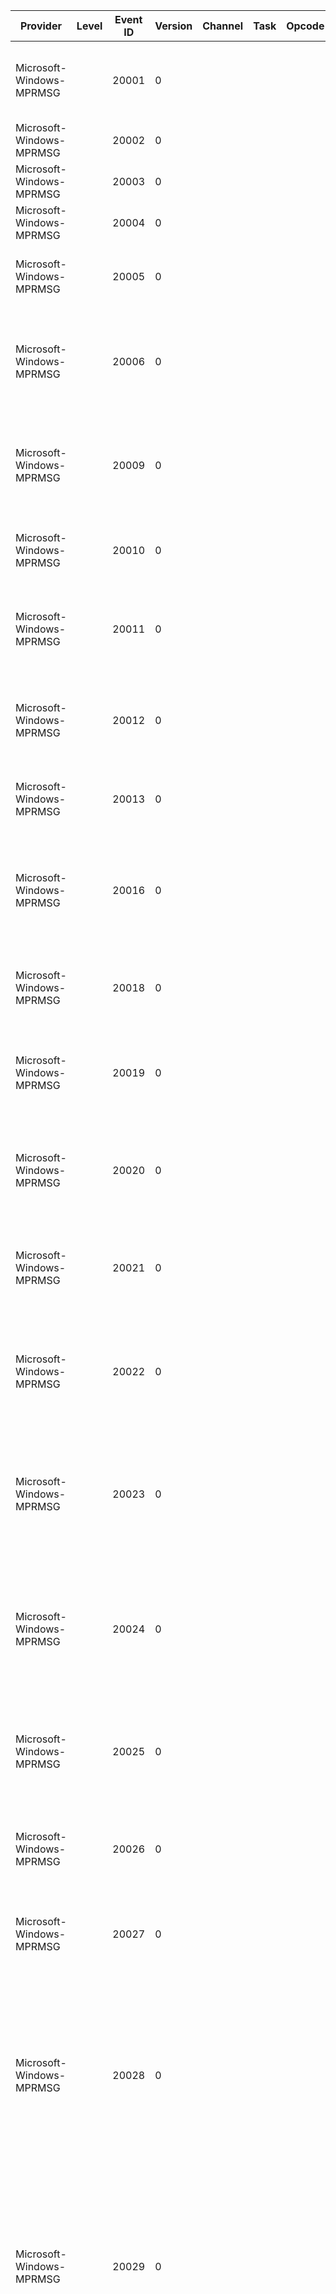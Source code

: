 Provider                  |  Level  |  Event ID  |  Version  |  Channel  |  Task  |  Opcode  |  Keyword  |  Message
--------------------------|---------|------------|-----------|-----------|--------|----------|-----------|-----------------------------------------------------------------------------------------------------------------------------------------------------------------------------------------------------------------------------------------------------------------------------------------------------------------------------------------------------------------------------------------------------------------------------------
Microsoft-Windows-MPRMSG  |         |  20001     |  0        |           |        |          |           |  Cannot load the NetBIOS gateway DLL component because of the following error: {param1}
Microsoft-Windows-MPRMSG  |         |  20002     |  0        |           |        |          |           |  Cannot access registry key values.
Microsoft-Windows-MPRMSG  |         |  20003     |  0        |           |        |          |           |  Cannot enumerate Registry key values. {param1}
Microsoft-Windows-MPRMSG  |         |  20004     |  0        |           |        |          |           |  Parameter {param1} has an invalid type.
Microsoft-Windows-MPRMSG  |         |  20005     |  0        |           |        |          |           |  Cannot enumerate the Remote Access Connection Manager ports. {param1}
Microsoft-Windows-MPRMSG  |         |  20006     |  0        |           |        |          |           |  The Remote Access Service is not configured to receive calls or all ports configured for receiving calls are in use by other applications.
Microsoft-Windows-MPRMSG  |         |  20009     |  0        |           |        |          |           |  The user connected to port {param1} has been disconnected because there is not enough memory available in the system.
Microsoft-Windows-MPRMSG  |         |  20010     |  0        |           |        |          |           |  The user connected to port {param1} has been disconnected due to a system error.
Microsoft-Windows-MPRMSG  |         |  20011     |  0        |           |        |          |           |  The user connected to port {param1} has been disconnected due to a critical network error on the local network.
Microsoft-Windows-MPRMSG  |         |  20012     |  0        |           |        |          |           |  The user connected to port {param1} has been disconnected due to a critical network error on the async network.
Microsoft-Windows-MPRMSG  |         |  20013     |  0        |           |        |          |           |  The communication device attached to port {param1} is not functioning.
Microsoft-Windows-MPRMSG  |         |  20016     |  0        |           |        |          |           |  The user connected to port {param1} has been disconnected because there was a transport-level error during the authentication conversation.
Microsoft-Windows-MPRMSG  |         |  20018     |  0        |           |        |          |           |  Cannot reset the network adapter for LANA {param1}. The error code is the data.
Microsoft-Windows-MPRMSG  |         |  20019     |  0        |           |        |          |           |  Remote Access Server Security Failure. Cannot locate the computer name. GetComputerName call has failed.
Microsoft-Windows-MPRMSG  |         |  20020     |  0        |           |        |          |           |  Remote Access Server Security Failure. Cannot add the name for communication with the security agent on LANA {param1}.
Microsoft-Windows-MPRMSG  |         |  20021     |  0        |           |        |          |           |  Remote Access Server Security Failure. Cannot access the network adapter address on LANA {param1}.
Microsoft-Windows-MPRMSG  |         |  20022     |  0        |           |        |          |           |  Remote Access Server Security Failure. The security agent has rejected the Remote Access server's call to establish a session on LANA {param1}.
Microsoft-Windows-MPRMSG  |         |  20023     |  0        |           |        |          |           |  Remote Access Server Security Failure. The security agent has rejected the Remote Access server's request to start the service on this computer on LANA {param1}.
Microsoft-Windows-MPRMSG  |         |  20024     |  0        |           |        |          |           |  Remote Access Server Security Failure. A network error has occurred when trying to establish a session with the security agent on LANA {param1}. The error code is the data.
Microsoft-Windows-MPRMSG  |         |  20025     |  0        |           |        |          |           |  The user connected to port {param1} has been disconnected because there are no operating system resources available.
Microsoft-Windows-MPRMSG  |         |  20026     |  0        |           |        |          |           |  The user connected to port {param1} has been disconnected because of a failure to lock user memory.
Microsoft-Windows-MPRMSG  |         |  20027     |  0        |           |        |          |           |  Remote Access Connection Manager failed to start because NDISWAN could not be opened.
Microsoft-Windows-MPRMSG  |         |  20028     |  0        |           |        |          |           |  Remote Access Connection Manager failed to start because it could not initialize the security attributes. Try restarting the Remote Access Connection Manager service. If the problem persists; contact the system administrator. {param1}
Microsoft-Windows-MPRMSG  |         |  20029     |  0        |           |        |          |           |  Remote Access Connection Manager failed to start because no endpoints were available. Try restarting the Remote Access Connection Manager service. If the problem persists; contact the system administrator.
Microsoft-Windows-MPRMSG  |         |  20030     |  0        |           |        |          |           |  Remote Access Connection Manager failed to start because it could not load one or more communication DLLs. Ensure that your communication hardware is installed and then restart the Remote Access Connection Manager service. If the problem persists; contact the system administrator. {param1}
Microsoft-Windows-MPRMSG  |         |  20031     |  0        |           |        |          |           |  Remote Access Connection Manager failed to start because it could not locate port information from media DLLs. {param1}
Microsoft-Windows-MPRMSG  |         |  20032     |  0        |           |        |          |           |  Remote Access Connection Manager failed to start because it could not access protocol information from the Registry. {param1}
Microsoft-Windows-MPRMSG  |         |  20033     |  0        |           |        |          |           |  Remote Access Connection Manager failed to start because it could not register with the local security authority. Try restarting the Remote Access Connection Manager service. If the problem persists; contact the system administrator. {param1}
Microsoft-Windows-MPRMSG  |         |  20034     |  0        |           |        |          |           |  Remote Access Connection Manager failed to start because it could not create shared file mapping. Try restarting the Remote Access Connection Manager service. If the problem persists; contact the system administrator. {param1}
Microsoft-Windows-MPRMSG  |         |  20035     |  0        |           |        |          |           |  Remote Access Connection Manager failed to start because it could not create buffers. Try restarting the Remote Access Connection Manager service. If the problem persists; contact the system administrator. {param1}
Microsoft-Windows-MPRMSG  |         |  20036     |  0        |           |        |          |           |  Remote Access Connection Manager failed to start because it could not access resources. Try restarting the Remote Access Connection Manager service. If the problem persists; contact the system administrator. {param1}
Microsoft-Windows-MPRMSG  |         |  20037     |  0        |           |        |          |           |  Remote Access Connection Manager service failed to start because it could not start worker threads. Try restarting the Remote Access Connection Manager service. If the problem persists; contact the system administrator.
Microsoft-Windows-MPRMSG  |         |  20038     |  0        |           |        |          |           |  Remote Access Server Configuration Error. Cannot find the LANA numbers for the network adapters. Remote clients connecting with the NBF protocol will only be able to access resources on the local machine.
Microsoft-Windows-MPRMSG  |         |  20042     |  0        |           |        |          |           |  The Remote Access server cannot allocate a route for the user connected on port {param1} because of the following error: {param2} The user has been disconnected. Check the configuration of your Remote Access Service.
Microsoft-Windows-MPRMSG  |         |  20043     |  0        |           |        |          |           |  Cannot allocate memory in the admin support thread for the Remote Access Service.
Microsoft-Windows-MPRMSG  |         |  20044     |  0        |           |        |          |           |  Cannot create an instance thread in the admin support thread for the Remote Access Service.
Microsoft-Windows-MPRMSG  |         |  20045     |  0        |           |        |          |           |  Cannot create a named pipe instance in the admin support thread for the Remote Access Service.
Microsoft-Windows-MPRMSG  |         |  20046     |  0        |           |        |          |           |  General named pipe failure occurred in the admin support thread for the Remote Access Service.
Microsoft-Windows-MPRMSG  |         |  20047     |  0        |           |        |          |           |  An invalid request was sent to the admin support thread for the Remote Access Service; possibly from a down-level admin tool.  The request was not processed.
Microsoft-Windows-MPRMSG  |         |  20051     |  0        |           |        |          |           |  The user connected to port {param1} has been disconnected because an internal authentication error occurred.
Microsoft-Windows-MPRMSG  |         |  20052     |  0        |           |        |          |           |  The NetBIOS gateway has been configured to access the network but there are no network adapters available. Remote clients connecting with the NBF protocol will only be able to access resources on the local machine.
Microsoft-Windows-MPRMSG  |         |  20053     |  0        |           |        |          |           |  The user {param1} established a NetBIOS session between the remote workstation {param2} and the network server {param3}.
Microsoft-Windows-MPRMSG  |         |  20054     |  0        |           |        |          |           |  Remote Access Service failed to start because the Remote Access Connection Manager failed to initialize because of the following error: {param1}
Microsoft-Windows-MPRMSG  |         |  20055     |  0        |           |        |          |           |  Cannot add the remote computer name {param1} on LANA {param2} for the client being connected on port {param3}. The error code is the data.
Microsoft-Windows-MPRMSG  |         |  20056     |  0        |           |        |          |           |  Cannot delete the remote computer name {param1} from LANA {param2} for the client being disconnected on port {param3}. The error code is the data.
Microsoft-Windows-MPRMSG  |         |  20057     |  0        |           |        |          |           |  Cannot add the remote computer group name {param1} on LANA {param2}. The error code is the data.
Microsoft-Windows-MPRMSG  |         |  20058     |  0        |           |        |          |           |  Cannot delete the remote computer group name {param1} from LANA {param2}. The error code is the data.
Microsoft-Windows-MPRMSG  |         |  20059     |  0        |           |        |          |           |  The modem on {param1} moved to an unsupported BPS rate.
Microsoft-Windows-MPRMSG  |         |  20060     |  0        |           |        |          |           |  The serial driver could not allocate adequate I/O queues. This may result in an unreliable connection.
Microsoft-Windows-MPRMSG  |         |  20061     |  0        |           |        |          |           |  Remote Access Connection Manager could not reopen biplex port {param1}. This port will not be available for calling in or calling out. Restart all Remote Access Service components.
Microsoft-Windows-MPRMSG  |         |  20062     |  0        |           |        |          |           |  Internal Error: Disconnect operation on {param2} completed with an error. {param1}
Microsoft-Windows-MPRMSG  |         |  20063     |  0        |           |        |          |           |  Remote Access Connection Manager failed to start because the Protocol engine [{param2}] failed to initialize. {param1}
Microsoft-Windows-MPRMSG  |         |  20064     |  0        |           |        |          |           |  Remote Access service failed to start because the all Protocol engine failed to initialize. {param1}
Microsoft-Windows-MPRMSG  |         |  20065     |  0        |           |        |          |           |  The Remote Access Gateway Proxy could not create a process.
Microsoft-Windows-MPRMSG  |         |  20066     |  0        |           |        |          |           |  The Remote Access Gateway Proxy could not create a named pipe.
Microsoft-Windows-MPRMSG  |         |  20067     |  0        |           |        |          |           |  The Remote Access Gateway Proxy could not establish a named pipe connection with the Remote Access Supervisor Proxy.
Microsoft-Windows-MPRMSG  |         |  20068     |  0        |           |        |          |           |  A general error occurred reading from the named pipe in the Remote Access Proxy.
Microsoft-Windows-MPRMSG  |         |  20069     |  0        |           |        |          |           |  Cannot open or obtain information about the PPP key or one of its subkeys. {param1}
Microsoft-Windows-MPRMSG  |         |  20070     |  0        |           |        |          |           |  Point to Point Protocol engine was unable to load the {param1} module. {param2}
Microsoft-Windows-MPRMSG  |         |  20071     |  0        |           |        |          |           |  The Point to Point Protocol module {param1} returned an error while initializing. {param2}
Microsoft-Windows-MPRMSG  |         |  20072     |  0        |           |        |          |           |  The Point to Point Protocol failed to load the required PAP and/or CHAP authentication modules.
Microsoft-Windows-MPRMSG  |         |  20079     |  0        |           |        |          |           |  The software version of the user {param1}\{param2} connected on port {param3} is unsupported. The line has been disconnected.
Microsoft-Windows-MPRMSG  |         |  20080     |  0        |           |        |          |           |  The server machine is configured to require data encryption.  The machine for user {param1}\{param2} connected on port {param3} does not support encryption.  The line has been disconnected.
Microsoft-Windows-MPRMSG  |         |  20081     |  0        |           |        |          |           |  Remote Access Server Security Failure.  Could not reset lana {param1} (the error code is the data).  Security check not performed.
Microsoft-Windows-MPRMSG  |         |  20082     |  0        |           |        |          |           |  The Remote Access Server could not reset lana {param1} (the error code is the data) and will not be active on it.
Microsoft-Windows-MPRMSG  |         |  20084     |  0        |           |        |          |           |  The Remote Access Server will stop using IP Address {param1} (either because it was unable to renew the lease from the DHCP Server; the administrator switched between static address pool and DHCP addresses; or the administrator changed to a different network for DHCP addresses). All connected users using IP will be unable to access network resources. Users can re-connect to the server to restore IP connectivity.
Microsoft-Windows-MPRMSG  |         |  20085     |  0        |           |        |          |           |  The Remote Access Server was unable to renew the lease for IP Address {param1} from the DHCP Server. The user assigned with this IP address will be unable to access network resources using IP. Re-connecting to the server will restore IP connectivity.
Microsoft-Windows-MPRMSG  |         |  20086     |  0        |           |        |          |           |  The Remote Access Server was unable to acquire an IP Address from the DHCP Server to assign to the incoming user.
Microsoft-Windows-MPRMSG  |         |  20087     |  0        |           |        |          |           |  The Remote Access Server was unable to acquire an IP Address from the DHCP Server to be used on the Server Adapter. Incoming user will be unable to connect using IP.
Microsoft-Windows-MPRMSG  |         |  20088     |  0        |           |        |          |           |  The Remote Access Server acquired IP Address {param1} to be used on the Server Adapter.
Microsoft-Windows-MPRMSG  |         |  20090     |  0        |           |        |          |           |  A general error occurred writing to the named pipe in the Remote Access Proxy.
Microsoft-Windows-MPRMSG  |         |  20091     |  0        |           |        |          |           |  Cannot open the RAS security host Registry key. The following error occurred: {param1}
Microsoft-Windows-MPRMSG  |         |  20092     |  0        |           |        |          |           |  Cannot load the Security host module component. The following error occurred: {param1}
Microsoft-Windows-MPRMSG  |         |  20093     |  0        |           |        |          |           |  The user {param1} has connected and failed to authenticate with a third party security on port {param2}. The line has been disconnected.
Microsoft-Windows-MPRMSG  |         |  20094     |  0        |           |        |          |           |  The user connected to port {param1} has been disconnected because the following internal authentication error occurred in the third party security module: {param2}
Microsoft-Windows-MPRMSG  |         |  20096     |  0        |           |        |          |           |  The user was authenticated as {param1} by the third party security host module but was authenticated as {param2} by the RAS security. The user has been disconnected.
Microsoft-Windows-MPRMSG  |         |  20098     |  0        |           |        |          |           |  A user was unable to connect on port {param1}. The NetBIOS protocol has been disabled for the Remote Access Server.
Microsoft-Windows-MPRMSG  |         |  20099     |  0        |           |        |          |           |  Cannot access Registry value for {param1}.
Microsoft-Windows-MPRMSG  |         |  20100     |  0        |           |        |          |           |  Cannot access the Registry key {param1}.
Microsoft-Windows-MPRMSG  |         |  20101     |  0        |           |        |          |           |  Using the default value for Registry parameter {param1} because the value given is not in the legal range for the parameter.
Microsoft-Windows-MPRMSG  |         |  20102     |  0        |           |        |          |           |  Cannot enumerate keys of Registry key {param1}.
Microsoft-Windows-MPRMSG  |         |  20103     |  0        |           |        |          |           |  Unable to load {param1}.
Microsoft-Windows-MPRMSG  |         |  20104     |  0        |           |        |          |           |  Memory allocation failure.
Microsoft-Windows-MPRMSG  |         |  20105     |  0        |           |        |          |           |  Unable to load the interface {param1} from the registry. The following error occurred: {param2}
Microsoft-Windows-MPRMSG  |         |  20106     |  0        |           |        |          |           |  RoutingDomainID- {param1}: Unable to add the interface {param2} with the Router Manager for the {param3} protocol. The following error occurred: {param4}
Microsoft-Windows-MPRMSG  |         |  20107     |  0        |           |        |          |           |  RoutingDomainID- {param1}: Unable to remove the interface {param2} with the Router Manager for the {param3} protocol. The following error occurred: {param4}
Microsoft-Windows-MPRMSG  |         |  20108     |  0        |           |        |          |           |  Unable to open the port {param1} for use. {param2}
Microsoft-Windows-MPRMSG  |         |  20110     |  0        |           |        |          |           |  An error occurred in the Point to Point Protocol module on port {param1} while trying to initiate a connection. {param2}
Microsoft-Windows-MPRMSG  |         |  20111     |  0        |           |        |          |           |  RoutingDomainID- {param1}: A Demand Dial connection to the remote interface {param2} on port {param3} was successfully initiated but failed to complete successfully because of the  following error: {param4}
Microsoft-Windows-MPRMSG  |         |  20112     |  0        |           |        |          |           |  Cannot open the RAS third party administration host DLL Registry key. The following error occurred: {param1}
Microsoft-Windows-MPRMSG  |         |  20113     |  0        |           |        |          |           |  Cannot load the RAS third party administration DLL component. The following error occurred: {param1}
Microsoft-Windows-MPRMSG  |         |  20114     |  0        |           |        |          |           |  The Service will not accept calls. No protocols were configured for use.
Microsoft-Windows-MPRMSG  |         |  20125     |  0        |           |        |          |           |  RoutingDomainID- {param1}: A Demand Dial persistent connection to the remote interface {param2} failed to be initiated successfully. The following error occurred: {param3}
Microsoft-Windows-MPRMSG  |         |  20126     |  0        |           |        |          |           |  A packet from {param1} destined to {param2} over protocol 0x{param3} caused interface {param4} to be brought up. The first {param5} bytes of the packet are in the data.
Microsoft-Windows-MPRMSG  |         |  20127     |  0        |           |        |          |           |  RoutingDomainID- {param1}: The Demand Dial interface {param2} was not loaded. The router was not started in in Demand Dial mode.
Microsoft-Windows-MPRMSG  |         |  20132     |  0        |           |        |          |           |  Remote Access Connection Manager failed to start because the RAS RPC module failed to initialize. {param1}
Microsoft-Windows-MPRMSG  |         |  20138     |  0        |           |        |          |           |  RoutingDomainID- {param1}: A Demand Dial connection to the remote interface {param2} failed to be initiated successfully. The following error occurred: {param3}
Microsoft-Windows-MPRMSG  |         |  20143     |  0        |           |        |          |           |  Unable to load the interface {param1} from the registry. There are no routing enabled ports available for use by this demand dial interface. Use the Routing and RemoteAccess Administration tool to configure this interface to use a device that is routing enabled. Stop and restart the router for this demand dial interface to be loaded from the registry.
Microsoft-Windows-MPRMSG  |         |  20144     |  0        |           |        |          |           |  The Demand-Dial interface {param1} was not registered with the Router. Demand-Dial interfaces are not supported on a Windows NT Workstation.
Microsoft-Windows-MPRMSG  |         |  20145     |  0        |           |        |          |           |  Cannot initialize the Remote Access and Router service to accept calls using  the TCP/IP transport protocol. The following error occurred: {param1}
Microsoft-Windows-MPRMSG  |         |  20146     |  0        |           |        |          |           |  The RADIUS server {param1} did not respond to the initial request.  Please make sure that the server name or IP address and secret are correct.
Microsoft-Windows-MPRMSG  |         |  20147     |  0        |           |        |          |           |  The Remote Access service failed to start because the Point to Point was not initialized successfully. {param1}
Microsoft-Windows-MPRMSG  |         |  20148     |  0        |           |        |          |           |  The RADIUS server name {param1} could not be successfully resolved to an IP address. Please make sure that the name is spelled correctly and that the RADIUS server is running correctly.
Microsoft-Windows-MPRMSG  |         |  20149     |  0        |           |        |          |           |  No global configuration was supplied to the IP Router Manager. Please rerun setup.
Microsoft-Windows-MPRMSG  |         |  20150     |  0        |           |        |          |           |  Unable to add demand dial filters for interface {param1}
Microsoft-Windows-MPRMSG  |         |  20151     |  0        |           |        |          |           |  The Control Protocol {param1} in the Point to Point Protocol module {param2} returned an error while initializing. {param3}
Microsoft-Windows-MPRMSG  |         |  20152     |  0        |           |        |          |           |  The currently configured authentication provider failed to load and initialize successfully. {param1}
Microsoft-Windows-MPRMSG  |         |  20153     |  0        |           |        |          |           |  The currently configured accounting provider failed to load and initialize successfully. {param1}
Microsoft-Windows-MPRMSG  |         |  20157     |  0        |           |        |          |           |  The interface {param1} could not be enabled for multicast. {param2} will not be activated over this interface.
Microsoft-Windows-MPRMSG  |         |  20165     |  0        |           |        |          |           |  A connection has been established on port {param1} using interface {param2}; but no IP address was obtained.
Microsoft-Windows-MPRMSG  |         |  20166     |  0        |           |        |          |           |  A connection has been established on port {param1} using interface {param2}; but the  remote side got no IP address.
Microsoft-Windows-MPRMSG  |         |  20167     |  0        |           |        |          |           |  RoutingDomainID- {param1}: No IP address is available to hand out to the dial-in client.
Microsoft-Windows-MPRMSG  |         |  20168     |  0        |           |        |          |           |  Could not retrieve the Remote Access Server's certificate due to the  following error: {param1}
Microsoft-Windows-MPRMSG  |         |  20169     |  0        |           |        |          |           |  Unable to contact a DHCP server. The Automatic Private IP Address {param1} will be assigned to dial-in clients. Clients may be unable to access resources on the network.
Microsoft-Windows-MPRMSG  |         |  20170     |  0        |           |        |          |           |  The user {param1} has connected and failed to authenticate because of the following error: {param2}
Microsoft-Windows-MPRMSG  |         |  20171     |  0        |           |        |          |           |  Failed to apply IP Security on port {param1} because of error: {param2}.  No calls will be accepted to this port.
Microsoft-Windows-MPRMSG  |         |  20172     |  0        |           |        |          |           |  Multicast scope mismatch with {param1}: Locally-configured name "{param2}"; Remotely-configured name "{param3}".
Microsoft-Windows-MPRMSG  |         |  20173     |  0        |           |        |          |           |  Multicast scope address mismatch for scope "{param1}"; Locally-configured range is {param4}-{param5}; Remotely-configured range is {param2}-{param3}
Microsoft-Windows-MPRMSG  |         |  20174     |  0        |           |        |          |           |  Possible leaky multicast Local Scope detected between this machine and {param1}; since a boundary appears to exist for {param2}; but not for the local scope.  If this warning continues to occur; a problem likely exists.
Microsoft-Windows-MPRMSG  |         |  20175     |  0        |           |        |          |           |  Multicast scope '{param1}' is non-convex; since border router {param2} appears to be outside.
Microsoft-Windows-MPRMSG  |         |  20176     |  0        |           |        |          |           |  A leak was detected in multicast scope '{param1}'.  One of the following routers is misconfigured: {param2}
Microsoft-Windows-MPRMSG  |         |  20177     |  0        |           |        |          |           |  Interface {param1} is unreachable because of reason {param2}.
Microsoft-Windows-MPRMSG  |         |  20178     |  0        |           |        |          |           |  Interface {param1} is now reachable.
Microsoft-Windows-MPRMSG  |         |  20179     |  0        |           |        |          |           |  RoutingDomainID- {param1}: Interface {param2} is unreachable because there are no modems (or other connecting devices)  available for use by this interface.
Microsoft-Windows-MPRMSG  |         |  20180     |  0        |           |        |          |           |  RoutingDomainID- {param1}: Interface {param2} is unreachable because the connection attempt failed.
Microsoft-Windows-MPRMSG  |         |  20181     |  0        |           |        |          |           |  RoutingDomainID- {param1}: Interface {param2} is unreachable because it has been administratively disabled.
Microsoft-Windows-MPRMSG  |         |  20182     |  0        |           |        |          |           |  RoutingDomainID- {param1}: Interface {param2} is unreachable because the Routing and RemoteACcess service is in a  paused state.
Microsoft-Windows-MPRMSG  |         |  20183     |  0        |           |        |          |           |  RoutingDomainID- {param1}: Interface {param2} is unreachable because it is not allowed to connect at this time. Check the dial-out hours configured on this interface.
Microsoft-Windows-MPRMSG  |         |  20184     |  0        |           |        |          |           |  RoutingDomainID- {param1}: Interface {param2} is unreachable because it is not currently connected to the network.
Microsoft-Windows-MPRMSG  |         |  20185     |  0        |           |        |          |           |  RoutingDomainID- {param1}: Interface {param2} is unreachable because the network card for this interface has been  removed.
Microsoft-Windows-MPRMSG  |         |  20186     |  0        |           |        |          |           |  RoutingDomainID- {param1}: Interface {param2} is now reachable.
Microsoft-Windows-MPRMSG  |         |  20190     |  0        |           |        |          |           |  Because no certificate has been configured for clients dialing in with EAP-TLS; a default certificate is being sent to user {param1}. Please go to the user's Remote Access Policy and configure the Extensible Authentication Protocol (EAP).
Microsoft-Windows-MPRMSG  |         |  20191     |  0        |           |        |          |           |  Because the certificate that was configured for clients dialing in with EAP-TLS was not found; a default certificate is being sent to user {param1}. Please go to the user's Remote Access Policy and configure the Extensible Authentication Protocol (EAP).
Microsoft-Windows-MPRMSG  |         |  20192     |  0        |           |        |          |           |  A certificate could not be found. Connections that use the L2TP protocol over IPsec  require the installation of a machine certificate; also known as a computer  certificate. No L2TP calls will be accepted.
Microsoft-Windows-MPRMSG  |         |  20193     |  0        |           |        |          |           |  CoID={param1}: An error occurred while configuring IP packet filters for user {param2} over port {param3}.
Microsoft-Windows-MPRMSG  |         |  20196     |  0        |           |        |          |           |  An invalid response was received from the RADIUS server {param1}. {param2}
Microsoft-Windows-MPRMSG  |         |  20197     |  0        |           |        |          |           |  Ras Audio Acceleration failed to {param1}. {param2}
Microsoft-Windows-MPRMSG  |         |  20198     |  0        |           |        |          |           |  Choosing radius server {param1} for authentication.
Microsoft-Windows-MPRMSG  |         |  20199     |  0        |           |        |          |           |  IPinIP tunnel interfaces are no longer supported
Microsoft-Windows-MPRMSG  |         |  20202     |  0        |           |        |          |           |  An error occurred while trying to revert impersonation.
Microsoft-Windows-MPRMSG  |         |  20203     |  0        |           |        |          |           |  Cannot load the Security host module component. The following error occurred: {param1} is not a valid win32 application.
Microsoft-Windows-MPRMSG  |         |  20204     |  0        |           |        |          |           |  Cannot load the RAS third party administration DLL component. The following error occurred: {param1} is not a valid win32 application.
Microsoft-Windows-MPRMSG  |         |  20205     |  0        |           |        |          |           |  IPX routing is no longer supported.
Microsoft-Windows-MPRMSG  |         |  20206     |  0        |           |        |          |           |  Disk full. Deleted older logfile {param1} to create free space.
Microsoft-Windows-MPRMSG  |         |  20207     |  0        |           |        |          |           |  Disk full. Could not delete older logfile {param1} to create free space.
Microsoft-Windows-MPRMSG  |         |  20208     |  0        |           |        |          |           |  Disk full. Could not find older logfile to delete and create free space.
Microsoft-Windows-MPRMSG  |         |  20209     |  0        |           |        |          |           |  A connection between the VPN server and the VPN client {param1} has been established; but the VPN connection cannot be completed. The most common cause for this is that a firewall or router between the VPN server and the VPN client is not configured to allow Generic Routing Encapsulation (GRE) packets (protocol 47).
Microsoft-Windows-MPRMSG  |         |  20210     |  0        |           |        |          |           |  The Network Access Protection (NAP) enforcement client failed to register with the Network Access Protection Agent (NAPAgent) service. Some network services or resources might not be available. If the problem persists; disconnect and retry the remote access connection or contact the administrator for the remote access server.
Microsoft-Windows-MPRMSG  |         |  20211     |  0        |           |        |          |           |  The Network Access Protection (NAP) enforcement client could not start PPP renegotiation on the following remote access connection: %d. Some network services or resources might not be available. If the problem persists; disconnect and retry the remote access connection or contact the administrator for the remote access server.
Microsoft-Windows-MPRMSG  |         |  20212     |  0        |           |        |          |           |  The request sent to the Network Access Protection Agent (NAPAgent) failed. Some network services or resources might not be available. If the problem persists; disconnect and retry the remote access connection or contact the administrator for the remote access server.
Microsoft-Windows-MPRMSG  |         |  20213     |  0        |           |        |          |           |  The Network Access Protection (NAP) enforcement client received an invalid request for the following remote access connection: %d. The connection does not exist. Retry the remote access connection. If the problem persists; make sure that you can connect to the Internet; and then contact the administrator for the remote access server.
Microsoft-Windows-MPRMSG  |         |  20214     |  0        |           |        |          |           |  The Network Access Protection (NAP) enforcement client received an invalid request for the remote access connection. Some network services or resources might not be available. If the problem persists; disconnect and retry the remote access connection or contact the administrator for the remote access server.
Microsoft-Windows-MPRMSG  |         |  20215     |  0        |           |        |          |           |  The IAS/RADIUS server has passed an invalid value to the server running Routing and Remote Access for the following RADIUS attribute: Attribute Type {param1}; Vendor ID {param2}; Vendor specific type {param3}. Use the netsh ras set trace command to enable packet tracing. Ensure that the RADIUS packets conform to the standards specified in RFC 2548.
Microsoft-Windows-MPRMSG  |         |  20216     |  0        |           |        |          |           |  The Routing and Remote Access service could not start. The most common reason could be because {param1} protocol is not installed on the remote access server.
Microsoft-Windows-MPRMSG  |         |  20217     |  0        |           |        |          |           |  An error occurred while trying to disable {param1} packet filtering for Routing and Remote Access service.
Microsoft-Windows-MPRMSG  |         |  20218     |  0        |           |        |          |           |  An error occurred while trying to enable {param1} packet filtering for Routing and Remote Access service.
Microsoft-Windows-MPRMSG  |         |  20219     |  0        |           |        |          |           |  {param1} packet filtering has been disabled. Static filters configured for Routing and Remote Access service will not be applied.
Microsoft-Windows-MPRMSG  |         |  20220     |  0        |           |        |          |           |  The connection to {param1} made using device {param2} was terminated. {param3}
Microsoft-Windows-MPRMSG  |         |  20221     |  0        |           |        |          |           |
Microsoft-Windows-MPRMSG  |         |  20222     |  0        |           |        |          |           |
Microsoft-Windows-MPRMSG  |         |  20223     |  0        |           |        |          |           |
Microsoft-Windows-MPRMSG  |         |  20224     |  0        |           |        |          |           |
Microsoft-Windows-MPRMSG  |         |  20225     |  0        |           |        |          |           |
Microsoft-Windows-MPRMSG  |         |  20226     |  0        |           |        |          |           |
Microsoft-Windows-MPRMSG  |         |  20227     |  0        |           |        |          |           |
Microsoft-Windows-MPRMSG  |         |  20228     |  0        |           |        |          |           |
Microsoft-Windows-MPRMSG  |         |  20229     |  0        |           |        |          |           |
Microsoft-Windows-MPRMSG  |         |  20230     |  0        |           |        |          |           |  The connection from user {param1} on port {param2} has been disconnected because the Session Timeout received from the RADIUS server has expired. This connection received only an IPv6 address from the RRAS server and it is invalid to configure the MS-Quarantine-Session-Timeout attribute on the NPS server for IPv6-only connections.
Microsoft-Windows-MPRMSG  |         |  20247     |  0        |           |        |          |           |  CoId={param1}: Cannot receive initial frame on port {param2} because of the following error: {param3} The user has been disconnected.
Microsoft-Windows-MPRMSG  |         |  20248     |  0        |           |        |          |           |  CoId={param1}: The user connected to port {param2} has been disconnected due to inactivity.
Microsoft-Windows-MPRMSG  |         |  20249     |  0        |           |        |          |           |  CoId={param1}: The user {param2} has connected and failed to authenticate on port {param3}. The line has been disconnected.
Microsoft-Windows-MPRMSG  |         |  20250     |  0        |           |        |          |           |  RoutingDomainID- {param1}: CoID={param2}: The user {param3} has connected and has been successfully authenticated on port {param4}.
Microsoft-Windows-MPRMSG  |         |  20251     |  0        |           |        |          |           |  RoutingDomainID- {param1}: CoId={param2}: The user {param3} connected on port {param4} on {param5} at {param6} and disconnected on {param7} at {param8}.  The user was active for {param9} minutes {param1}0 seconds.  {param1}1 bytes were sent and {param1}2 bytes were received. The port speed was {param1}3.  The reason for disconnecting was {param1}4. The tunnel used was {param1}5. The quarantine state was {param1}6.
Microsoft-Windows-MPRMSG  |         |  20252     |  0        |           |        |          |           |  CoId={param1}: The user connected to port {param2} has been disconnected because the authentication process did not complete within the required amount of time.
Microsoft-Windows-MPRMSG  |         |  20253     |  0        |           |        |          |           |  RoutingDomainID- {param1}: CoId={param2}: The user {param3} connected to port {param4} has been disconnected because no network protocols were successfully negotiated.
Microsoft-Windows-MPRMSG  |         |  20254     |  0        |           |        |          |           |  CoId={param1}: The user {param2} on port {param3} was called back at the number {param4}.
Microsoft-Windows-MPRMSG  |         |  20255     |  0        |           |        |          |           |  CoId={param1}: The following error occurred in the Point to Point Protocol module on port: {param2}; UserName: {param3}. {param4}
Microsoft-Windows-MPRMSG  |         |  20256     |  0        |           |        |          |           |  CoId={param1}: The password for user {param2}\{param3} connected on port {param4} has expired.  The line has been disconnected.
Microsoft-Windows-MPRMSG  |         |  20257     |  0        |           |        |          |           |  CoId={param1}: The account for user {param2}\{param3} connected on port {param4} has expired.  The line has been disconnected.
Microsoft-Windows-MPRMSG  |         |  20258     |  0        |           |        |          |           |  CoId={param1}: The account for user {param2}\{param3} connected on port {param4} does not have Remote Access privilege.  The line has been disconnected.
Microsoft-Windows-MPRMSG  |         |  20259     |  0        |           |        |          |           |  CoId={param1}: The Remote Access Server's attempt to callback user {param2} on port {param3} at {param4} failed because of the following error: {param5}
Microsoft-Windows-MPRMSG  |         |  20260     |  0        |           |        |          |           |  CoId={param1}: Cannot receive initial data on port {param2} because of the following error: {param3} The user has been disconnected.
Microsoft-Windows-MPRMSG  |         |  20261     |  0        |           |        |          |           |  CoId={param1}: A user was unable to connect on port {param2}. No more connections can be made to this remote computer because the computer has exceeded its client license limit.
Microsoft-Windows-MPRMSG  |         |  20262     |  0        |           |        |          |           |  CoId={param1}: Cannot recognize initial frame received on port {param2}. The line has been disconnected.
Microsoft-Windows-MPRMSG  |         |  20263     |  0        |           |        |          |           |  CoID={param1}: The port {param2} has been disconnected due to inactivity.
Microsoft-Windows-MPRMSG  |         |  20264     |  0        |           |        |          |           |  CoID={param1}: The port {param2} has been disconnected because the user reached the maximum connect time allowed by the administrator.
Microsoft-Windows-MPRMSG  |         |  20265     |  0        |           |        |          |           |  RoutingDomainID- {param1}: CoID={param2}: The user {param3} has connected and has been successfully authenticated on port {param4}. Data sent and received over this link is encrypted.
Microsoft-Windows-MPRMSG  |         |  20266     |  0        |           |        |          |           |  RoutingDomainID- {param1}: CoID={param2}: The user {param3} has connected and has been successfully authenticated on port {param4}. Data sent and received over this link is strongly encrypted.
Microsoft-Windows-MPRMSG  |         |  20267     |  0        |           |        |          |           |  CoID={param1}: The user {param2} successfully established a connection to {param3} using the device {param4}.
Microsoft-Windows-MPRMSG  |         |  20268     |  0        |           |        |          |           |  CoID={param1}: The connection to {param2} made by user {param3} using device {param4} was disconnected.
Microsoft-Windows-MPRMSG  |         |  20269     |  0        |           |        |          |           |  CoId={param1}: The user {param2} failed an authentication attempt due to the following reason: {param3}
Microsoft-Windows-MPRMSG  |         |  20270     |  0        |           |        |          |           |  CoID={param1}: The user {param2}; attempting to connect on {param3}; was disconnected because of the following  reason: {param4}
Microsoft-Windows-MPRMSG  |         |  20271     |  0        |           |        |          |           |  CoId={param1}: The user {param2} connected from {param3} but failed an authentication attempt due to the following reason: {param4}
Microsoft-Windows-MPRMSG  |         |  20272     |  0        |           |        |          |           |  RoutingDomainID- {param1}: CoID={param2}: The user {param3} connected on port {param4} on {param5} at {param6} and disconnected on {param7} at {param8}.  The user was active for {param9} minutes {param1}0 seconds.  {param1}1 bytes were sent and {param1}2 bytes were received. The reason for disconnecting was {param1}3. The tunnel used was {param1}4. The quarantine state was {param1}5.
Microsoft-Windows-MPRMSG  |         |  20274     |  0        |           |        |          |           |  RoutingDomainID- {param1}: CoID={param2}: The user {param3} connected on port {param4} has been assigned address {param5}
Microsoft-Windows-MPRMSG  |         |  20275     |  0        |           |        |          |           |  RoutingDomainID- {param1}: CoID={param2}: The user with ip address {param3} has disconnected
Microsoft-Windows-MPRMSG  |         |  20276     |  0        |           |        |          |           |  CoId={param1}: Layer={param2}: SubLayer={param3}: The connection attempt failed on port: {param4} because of the authentication protocol selected. Check to see if the authentication protocol is supported in the operating systems at the client and server ends of the connection
Microsoft-Windows-MPRMSG  |         |  20277     |  0        |           |        |          |           |
Microsoft-Windows-MPRMSG  |         |  20278     |  0        |           |        |          |           |
Microsoft-Windows-MPRMSG  |         |  20279     |  0        |           |        |          |           |  CoId={param1}: Disabling PPP AUTH for {param2}\\{param3} on port {param4}.
Microsoft-Windows-MPRMSG  |         |  20280     |  0        |           |        |          |           |  RoutingDomainID- {param1}: CoID={param2}: The correlation ID on the server is {param3}.
Microsoft-Windows-MPRMSG  |         |  20281     |  0        |           |        |          |           |  CoID={param1}: Connection supports MOBIKE.
Microsoft-Windows-MPRMSG  |         |  20282     |  0        |           |        |          |           |  RoutingDomainID- {param1}: Failed to enable IPv4 forwarding on interface {param2} with error: {param3}.
Microsoft-Windows-MPRMSG  |         |  20283     |  0        |           |        |          |           |  RoutingDomainID- {param1}: Failed to disable IPv4 forwarding on interface {param2} with error: {param3}.
Microsoft-Windows-MPRMSG  |         |  20284     |  0        |           |        |          |           |  RoutingDomainID- {param1}: Failed to plumb IKEv2 policies for one or more demand dial interfaces.
Microsoft-Windows-MPRMSG  |         |  20285     |  0        |           |        |          |           |  Did not find the  certificate configured to be used for IKEv2 local authentication.
Microsoft-Windows-MPRMSG  |         |  20286     |  0        |           |        |          |           |  Failed to plumb the custom IKEv2 policy.
Microsoft-Windows-MPRMSG  |         |  20287     |  0        |           |        |          |           |  RoutingDomainID- {param1}: Did not find the  PreSharedKey configured to be used for local or remote authentication for the IKEv2 connection.
Microsoft-Windows-MPRMSG  |         |  20288     |  0        |           |        |          |           |  RoutingDomainID- {param1}: IPv4 routes are not added for the demand dial connection as IPv4 transport is not available on the corresponding interface.
Microsoft-Windows-MPRMSG  |         |  20289     |  0        |           |        |          |           |  RoutingDomainID- {param1}: IPv6 routes are not added for the demand dial connection as IPv6 transport is not available on the corresponding interface.
Microsoft-Windows-MPRMSG  |         |  20290     |  0        |           |        |          |           |  Disabling S2S interface {param1} (RoutingDomain: {param2}) because either there is no destination IP configured or DNS resolution failed for the configured destination IP address. To enable this interface; configure destination IP address. If you are using FQDN; make sure it is getting resolved. Then try to enable the interface.
Microsoft-Windows-MPRMSG  |         |  20291     |  0        |           |        |          |           |  {param1} requires attention.
Microsoft-Windows-MPRMSG  |         |  20292     |  0        |           |        |          |           |  Retrieving Max connections failed. MaxCon: {MaxCount}. HResult: {HResult}